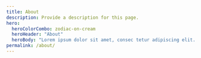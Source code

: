 ```yaml
---
title: About
description: Provide a description for this page.
hero:
  heroColorCombo: zodiac-on-cream
  heroHeader: "About"
  heroBody: "Lorem ipsum dolor sit amet, consec tetur adipiscing elit. Vivamus et quam finibus, auctor arcu eu, consectetur erat. Mauris vitae arcu quis nunc varius."
permalink: /about/
---
```

